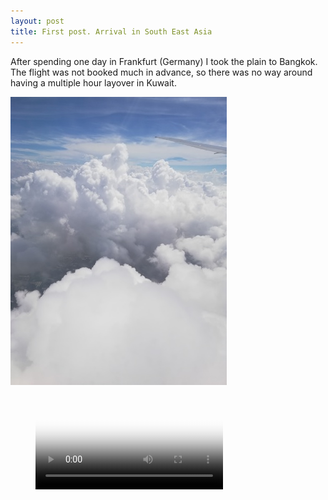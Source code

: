 ```yaml
---
layout: post
title: First post. Arrival in South East Asia
---
```


After spending one day in Frankfurt (Germany) I took the plain to Bangkok. The flight was not booked much in advance, so there was no way around having a multiple hour layover in Kuwait. 

![Picuture of clouds](/pictures/clouds_from_plane.jpg)

<!-- blank line -->
<figure class="video_container">
  <video controls="true" allowfullscreen="true" poster="videos/flug_durch_wolkendecke_snap.png">
    <source src="videos/flug_durch_wolkendecke_1-2.mp4" type="video/mp4">
    <source src="videos/flug_durch_wolkendecke_1-2.ogg" type="video/ogg">
    <source src="videos/flug_durch_wolkendecke_1-2.webm" type="video/webm">
  </video>
</figure>
<!-- blank line -->
